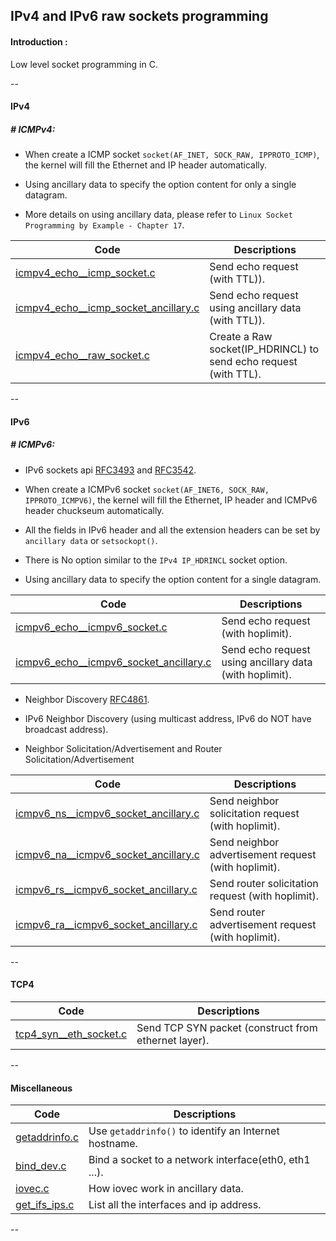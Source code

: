 ## IPv4 and IPv6 raw sockets programming

#### Introduction :

Low level socket programming in C.

--

#### IPv4

##### # ICMPv4:

- When create a ICMP socket `socket(AF_INET, SOCK_RAW, IPPROTO_ICMP)`, the kernel will fill the Ethernet and IP header automatically.

- Using ancillary data to specify the option content for only a single datagram.

- More details on using ancillary data, please refer to `Linux Socket Programming by Example - Chapter 17`.

| Code | Descriptions  |
| --- | --- |
| [icmpv4_echo__icmp_socket.c](src/icmpv4_echo__icmp_socket.c) | Send echo request (with TTL)). |
| [icmpv4_echo__icmp_socket_ancillary.c](src/icmpv4_echo__icmp_socket_ancillary.c) | Send echo request using ancillary data (with TTL)). |
| [icmpv4_echo__raw_socket.c](src/icmpv4_echo__raw_socket.c) | Create a Raw socket(IP_HDRINCL) to send echo request (with TTL). |

--



#### IPv6

##### # ICMPv6:

- IPv6 sockets api [RFC3493](http://www.ietf.org/rfc/rfc3493.txt) and [RFC3542](http://www.ietf.org/rfc/rfc3542.txt).

- When create a ICMPv6 socket `socket(AF_INET6, SOCK_RAW, IPPROTO_ICMPV6)`, the kernel will fill the Ethernet, IP header and ICMPv6 header chuckseum automatically.

- All the fields in IPv6 header and all the extension headers can be set by `ancillary data` or `setsockopt()`.

- There is No option similar to the `IPv4 IP_HDRINCL` socket option.

- Using ancillary data to specify the option content for a single datagram.

| Code | Descriptions  |
| --- | --- |
| [icmpv6_echo__icmpv6_socket.c](src/icmpv6_echo__icmpv6_socket.c) | Send echo request (with hoplimit). |
| [icmpv6_echo__icmpv6_socket_ancillary.c](src/icmpv6_echo__icmpv6_socket_ancillary.c) | Send echo request using ancillary data (with hoplimit). |

- Neighbor Discovery [RFC4861](https://tools.ietf.org/html/rfc4861).

- IPv6 Neighbor Discovery (using multicast address, IPv6 do NOT have broadcast address).

- Neighbor Solicitation/Advertisement and Router Solicitation/Advertisement

| Code | Descriptions  |
| --- | --- |
| [icmpv6_ns__icmpv6_socket_ancillary.c](src/icmpv6_ns__icmpv6_socket_ancillary.c) | Send neighbor solicitation request (with hoplimit). |
| [icmpv6_na__icmpv6_socket_ancillary.c](src/icmpv6_na__icmpv6_socket_ancillary.c) | Send neighbor advertisement request (with hoplimit). |
| [icmpv6_rs__icmpv6_socket_ancillary.c](src/icmpv6_rs__icmpv6_socket_ancillary.c) | Send router solicitation request (with hoplimit). |
| [icmpv6_ra__icmpv6_socket_ancillary.c](src/icmpv6_ra__icmpv6_socket_ancillary.c) | Send router advertisement request (with hoplimit). |

--

#### TCP4

| Code | Descriptions  |
| --- | --- |
| [tcp4_syn__eth_socket.c](src/tcp4_syn__eth_socket.c) | Send TCP SYN packet (construct from ethernet layer). |

--

#### Miscellaneous

| Code | Descriptions  |
| --- | --- |
| [getaddrinfo.c](src/getaddrinfo.c) | Use `getaddrinfo()` to identify an Internet hostname. |
| [bind_dev.c](src/bind_dev.c) | Bind a socket to a network interface(eth0, eth1 ...).  |
| [iovec.c](src/iovec.c) | How iovec work in ancillary data.  |
| [get_ifs_ips.c](src/get_ifs_ips.c) | List all the interfaces and ip address.  |

--
